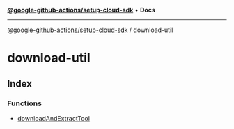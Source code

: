 [**@google-github-actions/setup-cloud-sdk**](../README.md) • **Docs**

***

[@google-github-actions/setup-cloud-sdk](../modules.md) / download-util

# download-util

## Index

### Functions

- [downloadAndExtractTool](functions/downloadAndExtractTool.md)
